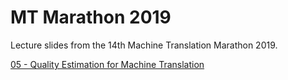 # MT Marathon 2019

Lecture slides from the 14th Machine Translation Marathon 2019.

[05 - Quality Estimation for Machine Translation](https://docs.google.com/presentation/d/1cTGzNj34C-tnqy5Y1cYfFd8qhcWbV5yAxDLrpKuvO7A/)
